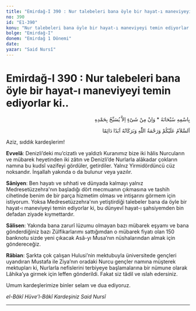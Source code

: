 ```yaml
---
title: "Emirdağ-I 390 : Nur talebeleri bana öyle bir hayat-ı maneviyeyi temin ediyorlar ki.."
no: 390
id: "E1-390"
konu: "Nur talebeleri bana öyle bir hayat-ı maneviyeyi temin ediyorlar ki.."
bolge: "Emirdağ-I"
donem: "Emirdağ 1 Dönemi"
date: 
yazar: "Said Nursî"
---
```


# Emirdağ-I 390 : Nur talebeleri bana öyle bir hayat-ı maneviyeyi temin ediyorlar ki..

<p class="arabic" dir="rtl" title="Meal: “Subhân Allah’ın adıyla” * “Hiçbir şey yoktur ki O'nu hamd ile tesbih etmesin” [İsrâ 17:44]">بِاسْمِهِ سُبْحَانَهُ * وَاِنْ مِنْ شَىْءٍ اِلاَّ يُسَبِّحُ بِحَمْدِهِ</p>

<p class="arabic" dir="rtl" title="Meal: “Allah’ın selâmı, rahmeti ve bereketleri, ebedî ve dâimî olarak üzerinize olsun.”">اَلسَّلاَمُ عَلَيْكُمْ وَرَحْمَةُ اللّٰهِ وَبَرَكَاتُهُ اَبَدًا دَائِمًا</p>

Aziz, sıddık kardeşlerim!

**Evvelâ**: Denizli’deki mu’cizatlı ve yaldızlı Kuranımız bize iki hâlis Nurcuların ve mübarek heyetinden iki zâtın ve Denizli’de Nurlarla alâkadar çokların namına bu kudsî vazifeyi gördüler, getirdiler. Yalnız Yirmidördüncü cüz noksandır. İnşallah yakında o da bulunur veya yazılır.

**Sâniyen**: Ben hayatı ve sıhhati ve dünyada kalmayı yalnız Medresetüzzehra'nın başladığı dört mecmuanın çıkmasına ve tashih cihetinde benim de bir parça hizmetim olması ve intişarını görmem için istiyorum. Yoksa Medresetüzzehra'nın yetiştirdiği talebeler bana da öyle bir hayat-ı maneviyeyi temin ediyorlar ki, bu dünyevî hayat-ı şahsiyemden bin defadan ziyade kıymettardır.

**Sâlisen**: Yakında bana zarurî lüzumu olmayan bazı mübarek eşyamı ve bana gönderdiğiniz bazı Zülfikarlarımı sattığımdan o mübarek fiyatı olan 150 banknotu sizde yeni çıkacak Asâ-yı Musa’nın nüshalarından almak için göndereceğiz.

**Râbian**: Şarkta çok çalışan Hulusi’nin mektubuyla üniversitede gençleri uyandıran Mustafa ile Ziya’nın oradaki Nurcu gençler namına müşterek mektupları ki, Nurlarla nefislerini terbiyeye başlamalarına bir nümune olarak Lâhika’ya girmek için leffen gönderildi. Fakat siz tâdil ve ıslah edersiniz.

Umum kardeşlerimize binler selam ve dua ediyoruz.

*el-Bâkî Hüve’l-Bâkî*
*Kardeşiniz*
*Said Nursî*

***
